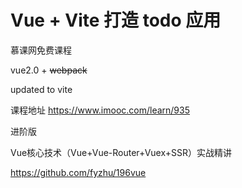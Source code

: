 # Vue + Vite 打造 todo 应用 


慕课网免费课程

vue2.0 + ~~webpack~~

updated to vite 

课程地址
https://www.imooc.com/learn/935


进阶版

Vue核心技术（Vue+Vue-Router+Vuex+SSR）实战精讲

https://github.com/fyzhu/196vue
